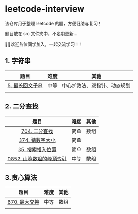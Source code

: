 # leetcode-interview

该仓库用于整理 leetcode 的题，方便归纳与复习！

题目放在 src 文件夹中，不定期更新...

👏👏欢迎各位同学加入，一起交流学习！！

## 1. 字符串

|                             题目                             | 难度 |             其他             |
| :----------------------------------------------------------: | :--: | :--------------------------: |
| [5. 最长回文子串](https://github.com/fwr220807/leetcode-interview/blob/main/src/0005.最长回文子串.md) | 中等 | 中心扩散法、双指针、动态规划 |
|                                                              |      |                              |

## 2. 二分查找

|                             题目                             | 难度 | 其他 |
| :----------------------------------------------------------: | :--: | :--: |
| [704. 二分查找](https://github.com/fwr220807/leetcode-interview/blob/main/src/0704.二分查找.md) | 简单 | 数组 |
| [374. 猜数字大小](https://github.com/fwr220807/leetcode-interview/blob/main/src/0374.猜数字大小.md) | 简单 |      |
| [35. 搜索插入位置](https://github.com/fwr220807/leetcode-interview/blob/main/src/0035.搜索插入位置.md) | 简单 | 数组 |
| [0852. 山脉数组的峰顶索引](https://github.com/fwr220807/leetcode-interview/blob/main/src/0852.山脉数组的峰顶索引.md) | 中等 | 数组 |

## 3.贪心算法

|                             题目                             | 难度 | 其他 |
| :----------------------------------------------------------: | :--: | :--: |
| [670. 最大交换](https://github.com/fwr220807/leetcode-interview/blob/main/src/0670.最大交换.md) | 中等 | 数组 |
|                                                              |      |      |

## 
